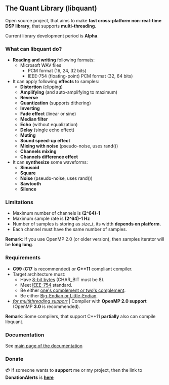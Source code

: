 ## The Quant Library (libquant)
Open source project, that aims to make **fast cross-platform non-real-time DSP library**, that supports **multi-threading**.

Current library development period is **Alpha**.

### What can libquant do?
- **Reading and writing** following formats:
    - Microsoft WAV files
      - PCM format (16, 24, 32 bits)
      - IEEE-754 (floating-point) PCM format (32, 64 bits)
- It can apply following **effects** to samples:
  - **Distortion** (clipping)
  - **Amplifying** (and auto-amplifying to maximum)
  - **Reverse**
  - **Quantization** (supports dithering)
  - **Inverting**
  - **Fade effect** (linear or sine)
  - **Median filter**
  - **Echo** (without equalization)
  - **Delay** (single echo effect)
  - **Muting**
  - **Sound speed-up effect**
  - **Mixing with noise** (pseudo-noise, uses rand())
  - **Channels mixing**
  - **Channels difference effect**
- It can **synthesize** some waveforms:
  - **Sinusoid**
  - **Square**
  - **Noise** (pseudo-noise, uses rand())
  - **Sawtooth**
  - **Silence**
  
### Limitations
- Maximum number of channels is **(2^64)-1**
- Maximum sample rate is **(2^64)-1 Hz**
- Number of samples is storing as *size_t*, its width **depends on platform.**
- Each channel must have the same number of samples.

**Remark**: If you use OpenMP 2.0 (or older version), then samples iterator will be **long long**.

### Requirements
- **C99** (**C17** is recommended) or **C++11** compliant compiler.
- Target architecture must:
    - Have <ins>8-bit bytes</ins> (CHAR_BIT must be 8).
    - Meet [<ins>IEEE-754</ins>](https://wikipedia.org/wiki/IEEE-754) standard.
    - Be either <ins>one's complement or two's complement</ins>.
    - Be either <ins>Big-Endian or Little-Endian</ins>.
- <u>*for multithreading support*</u> | Compiler with **OpenMP 2.0 support** (OpenMP **3.0** is recommended).

**Remark**: Some compilers, that support C++11 **partially** also can compile libquant.
### Documentation
See [main page of the documentation](docs/Main.md)

### Donate
:credit_card: If someone wants to **support** me or my project, then the link to **DonationAlerts** is [**here**](https://donationalerts.com/r/emildalalyan)

